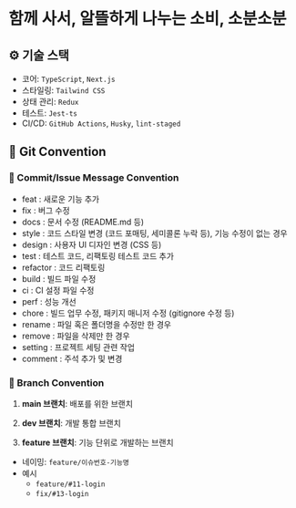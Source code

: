 # 함께 사서, 알뜰하게 나누는 소비, 소분소분

## ⚙️ 기술 스택

- 코어: `TypeScript`, `Next.js`
- 스타일링: `Tailwind CSS`
- 상태 관리: `Redux`
- 테스트: `Jest-ts`
- CI/CD: `GitHub Actions`, `Husky`, `lint-staged`

## 🌿 Git Convention

### 🌱 Commit/Issue Message Convention

- feat : 새로운 기능 추가
- fix : 버그 수정
- docs : 문서 수정 (README.md 등)
- style : 코드 스타일 변경 (코드 포매팅, 세미콜론 누락 등), 기능 수정이 없는 경우
- design : 사용자 UI 디자인 변경 (CSS 등)
- test : 테스트 코드, 리팩토링 테스트 코드 추가
- refactor : 코드 리팩토링
- build : 빌드 파일 수정
- ci : CI 설정 파일 수정
- perf : 성능 개선
- chore : 빌드 업무 수정, 패키지 매니저 수정 (gitignore 수정 등)
- rename : 파일 혹은 폴더명을 수정만 한 경우
- remove : 파일을 삭제만 한 경우
- setting : 프로젝트 세팅 관련 작업
- comment : 주석 추가 및 변경

### 🌱 Branch Convention

1. **main 브랜치**: 배포를 위한 브랜치

2. **dev 브랜치**: 개발 통합 브랜치

3. **feature 브랜치**: 기능 단위로 개발하는 브랜치

- 네이밍: `feature/이슈번호-기능명`
- 예시
  - `feature/#11-login`
  - `fix/#13-login`
